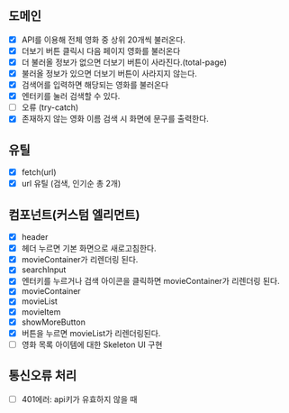 ## 도메인

- [x] API를 이용해 전체 영화 중 상위 20개씩 불러온다.
- [x] 더보기 버튼 클릭시 다음 페이지 영화를 불러온다
- [x] 더 불러올 정보가 없으면 더보기 버튼이 사라진다.(total-page)
- [x] 불러올 정보가 있으면 더보기 버튼이 사라지지 않는다.
- [x] 검색어를 입력하면 해당되는 영화를 불러온다
- [x] 엔터키를 눌러 검색할 수 있다.
- [ ] 오류 (try-catch)
- [x] 존재하지 않는 영화 이름 검색 시 화면에 문구를 출력한다.

## 유틸

- [x] fetch(url)
- [x] url 유틸 (검색, 인기순 총 2개)

## 컴포넌트(커스텀 엘리먼트)

- [x] header
- [x] 헤더 누르면 기본 화면으로 새로고침한다.
- [x] movieContainer가 리렌더링 된다.
- [x] searchInput
- [x] 엔터키를 누르거나 검색 아이콘을 클릭하면 movieContainer가 리렌더링 된다.
- [x] movieContainer
- [x] movieList
- [x] movieItem
- [x] showMoreButton
- [x] 버튼을 누르면 movieList가 리렌더링된다.
- [ ] 영화 목록 아이템에 대한 Skeleton UI 구현

## 통신오류 처리

- [ ] 401에러: api키가 유효하지 않을 때
